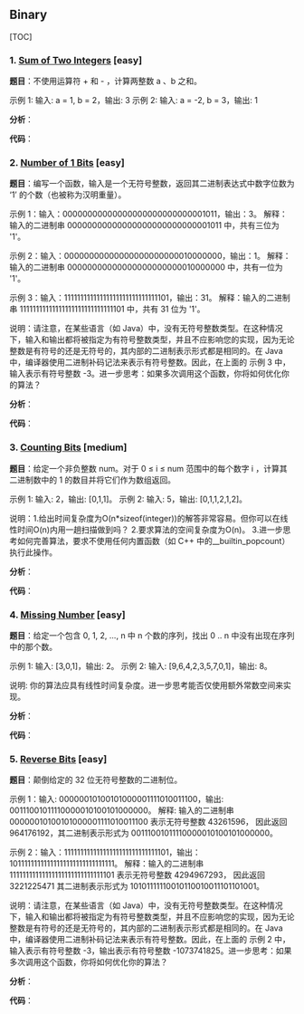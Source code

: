 ## **Binary**

[TOC]

### 1. [Sum of Two Integers](https://leetcode.com/problems/sum-of-two-integers/) [easy]

**题目**：不使用运算符 + 和 - ，计算两整数 a 、b 之和。

示例 1: 输入: a = 1, b = 2，输出: 3
示例 2: 输入: a = -2, b = 3，输出: 1

**分析**：



**代码**：

### 2. [Number of 1 Bits](https://leetcode.com/problems/number-of-1-bits/) [easy]

**题目**：编写一个函数，输入是一个无符号整数，返回其二进制表达式中数字位数为 ‘1’ 的个数（也被称为汉明重量）。

示例 1：输入：00000000000000000000000000001011，输出：3。
解释：输入的二进制串 00000000000000000000000000001011 中，共有三位为 '1'。

示例 2：输入：00000000000000000000000010000000，输出：1。
解释：输入的二进制串 00000000000000000000000010000000 中，共有一位为 '1'。

示例 3：输入：11111111111111111111111111111101，输出：31。
解释：输入的二进制串 11111111111111111111111111111101 中，共有 31 位为 '1'。


说明：请注意，在某些语言（如 Java）中，没有无符号整数类型。在这种情况下，输入和输出都将被指定为有符号整数类型，并且不应影响您的实现，因为无论整数是有符号的还是无符号的，其内部的二进制表示形式都是相同的。在 Java 中，编译器使用二进制补码记法来表示有符号整数。因此，在上面的 示例 3 中，输入表示有符号整数 -3。进一步思考：如果多次调用这个函数，你将如何优化你的算法？

**分析**：



**代码**：

### 3. [Counting Bits](https://leetcode.com/problems/counting-bits/) [medium]

**题目**：给定一个非负整数 num。对于 0 ≤ i ≤ num 范围中的每个数字 i ，计算其二进制数中的 1 的数目并将它们作为数组返回。

示例 1: 输入: 2，输出: [0,1,1]。
示例 2: 输入: 5，输出: [0,1,1,2,1,2]。

说明：1.给出时间复杂度为O(n*sizeof(integer))的解答非常容易。但你可以在线性时间O(n)内用一趟扫描做到吗？
			2.要求算法的空间复杂度为O(n)。
			3.进一步思考如何完善算法，要求不使用任何内置函数（如 C++ 中的__builtin_popcount）执行此操作。

**分析**：



**代码**：

### 4. [Missing Number](https://leetcode.com/problems/missing-number/) [easy]

**题目**：给定一个包含 0, 1, 2, ..., n 中 n 个数的序列，找出 0 .. n 中没有出现在序列中的那个数。

示例 1: 输入: [3,0,1]，输出: 2。
示例 2: 输入: [9,6,4,2,3,5,7,0,1]，输出: 8。

说明: 你的算法应具有线性时间复杂度。进一步思考能否仅使用额外常数空间来实现。

**分析**：



**代码**：



### 5. [Reverse Bits](https://leetcode.com/problems/reverse-bits/) [easy]

**题目**：颠倒给定的 32 位无符号整数的二进制位。

示例 1：输入: 00000010100101000001111010011100，输出: 00111001011110000010100101000000。
解释: 输入的二进制串 00000010100101000001111010011100 表示无符号整数 43261596，
      因此返回 964176192，其二进制表示形式为 00111001011110000010100101000000。

示例 2：输入：11111111111111111111111111111101，输出：10111111111111111111111111111111。
解释：输入的二进制串 11111111111111111111111111111101 表示无符号整数 4294967293，
      因此返回 3221225471 其二进制表示形式为 10101111110010110010011101101001。


说明：请注意，在某些语言（如 Java）中，没有无符号整数类型。在这种情况下，输入和输出都将被指定为有符号整数类型，并且不应影响您的实现，因为无论整数是有符号的还是无符号的，其内部的二进制表示形式都是相同的。在 Java 中，编译器使用二进制补码记法来表示有符号整数。因此，在上面的 示例 2 中，输入表示有符号整数 -3，输出表示有符号整数 -1073741825。进一步思考：如果多次调用这个函数，你将如何优化你的算法？

**分析**：



**代码**：

### 





